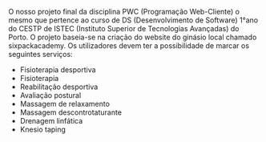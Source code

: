 O nosso projeto final da disciplina PWC (Programação Web-Cliente) o mesmo que pertence ao curso de DS (Desenvolvimento de Software) 1°ano do CESTP de ISTEC (Instituto Superior de Tecnologias Avançadas) do Porto. O projeto baseia-se na criação do website do ginásio local chamado sixpackacademy. Os utilizadores devem ter a possibilidade de marcar os seguintes serviços:  
- Fisioterapia desportiva
-  Fisioterapia
- Reabilitação desportiva
-  Avaliação postural
- Massagem de relaxamento
- Massagem descontrotaturante
- Drenagem linfática
- Knesio taping
